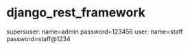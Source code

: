 # django_rest_framework
supersuser: name=admin password=123456
user: name=staff password=staff@1234
